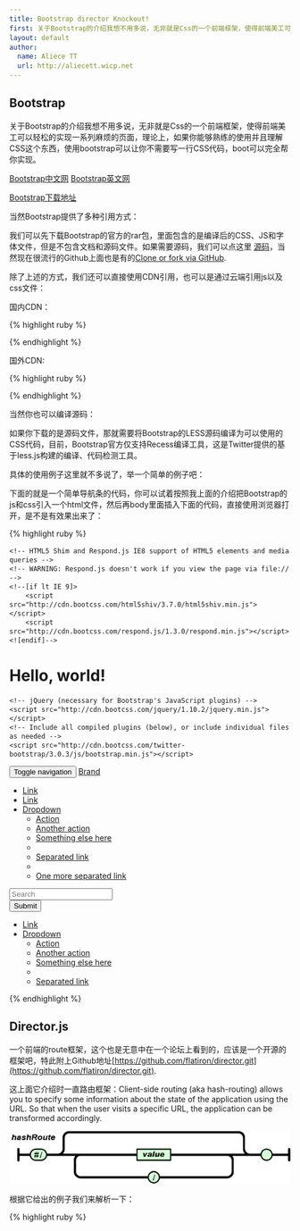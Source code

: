 ```yaml
---
title: Bootstrap director Knockout!
first: 关于Bootstrap的介绍我想不用多说，无非就是Css的一个前端框架，使得前端美工可以轻松的实现一系列麻烦的页面，理论上，如果你能够熟练的使用并且理解CSS这个东西，使用bootstrap可以让你不需要写一行CSS代码，boot可以完全帮你实现。
layout: default
author:
  name: Aliece TT
  url: http://aliecett.wicp.net
---
```


## Bootstrap

关于Bootstrap的介绍我想不用多说，无非就是Css的一个前端框架，使得前端美工可以轻松的实现一系列麻烦的页面，理论上，如果你能够熟练的使用并且理解CSS这个东西，使用bootstrap可以让你不需要写一行CSS代码，boot可以完全帮你实现。

[Bootstrap中文网](http://www.bootcss.com/) [Bootstrap英文网](http://getbootstrap.com/)

[Bootstrap下载地址](http://v3.bootcss.com/)

当然Bootstrap提供了多种引用方式：

我们可以先下载Bootstrap的官方的rar包，里面包含的是编译后的CSS、JS和字体文件，但是不包含文档和源码文件。如果需要源码，我们可以点这里 [源码](https://github.com/twbs/bootstrap/archive/v3.0.3.zip)，当然现在很流行的Github上面也是有的<a href="https://github.com/twbs/bootstrap">Clone or fork via GitHub</a>.

除了上述的方式，我们还可以直接使用CDN引用，也可以是通过云端引用js以及css文件：

国内CDN：

{% highlight ruby %}

<!-- 最新 Bootstrap 核心 CSS 文件 -->
<link rel="stylesheet" href="http://cdn.bootcss.com/twitter-bootstrap/3.0.3/css/bootstrap.min.css">

<!-- 可选的Bootstrap主题文件（一般不用引入） -->
<link rel="stylesheet" href="http://cdn.bootcss.com/twitter-bootstrap/3.0.3/css/bootstrap-theme.min.css">

<!-- jQuery文件。务必在bootstrap.min.js 之前引入 -->
<script src="http://cdn.bootcss.com/jquery/1.10.2/jquery.min.js"></script>

<!-- 最新的 Bootstrap 核心 JavaScript 文件 -->
<script src="http://cdn.bootcss.com/twitter-bootstrap/3.0.3/js/bootstrap.min.js"></script>

{% endhighlight %}

国外CDN:

{% highlight ruby %}

<!-- 最新 Bootstrap 核心 CSS 文件 -->
<link rel="stylesheet" href="//netdna.bootstrapcdn.com/bootstrap/3.0.3/css/bootstrap.min.css">

<!-- 可选的Bootstrap主题文件（一般不用引入） -->
<link rel="stylesheet" href="//netdna.bootstrapcdn.com/bootstrap/3.0.3/css/bootstrap-theme.min.css">

<!-- 最新的 Bootstrap 核心 JavaScript 文件 -->
<script src="//netdna.bootstrapcdn.com/bootstrap/3.0.3/js/bootstrap.min.js"></script>

{% endhighlight %}

当然你也可以编译源码：

如果你下载的是源码文件，那就需要将Bootstrap的LESS源码编译为可以使用的CSS代码，目前，Bootstrap官方仅支持Recess编译工具，这是Twitter提供的基于less.js构建的编译、代码检测工具。

具体的使用例子这里就不多说了，举一个简单的例子吧：

下面的就是一个简单导航条的代码，你可以试着按照我上面的介绍把Bootstrap的js和css引入一个html文件，然后再body里面插入下面的代码，直接使用浏览器打开，是不是有效果出来了：

{% highlight ruby %}

<!DOCTYPE html>
<html>
  <head>
    <title>Bootstrap 101 Template</title>
    <meta name="viewport" content="width=device-width, initial-scale=1.0">
    <!-- Bootstrap -->
    <link rel="stylesheet" href="http://cdn.bootcss.com/twitter-bootstrap/3.0.3/css/bootstrap.min.css">

    <!-- HTML5 Shim and Respond.js IE8 support of HTML5 elements and media queries -->
    <!-- WARNING: Respond.js doesn't work if you view the page via file:// -->
    <!--[if lt IE 9]>
        <script src="http://cdn.bootcss.com/html5shiv/3.7.0/html5shiv.min.js"></script>
        <script src="http://cdn.bootcss.com/respond.js/1.3.0/respond.min.js"></script>
    <![endif]-->
  </head>
  <body>
    <h1>Hello, world!</h1>

    <!-- jQuery (necessary for Bootstrap's JavaScript plugins) -->
    <script src="http://cdn.bootcss.com/jquery/1.10.2/jquery.min.js"></script>
    <!-- Include all compiled plugins (below), or include individual files as needed -->
    <script src="http://cdn.bootcss.com/twitter-bootstrap/3.0.3/js/bootstrap.min.js"></script>
  </body>
</html>

<nav class="navbar navbar-default" role="navigation">
  <!-- Brand and toggle get grouped for better mobile display -->
  <div class="navbar-header">
    <button type="button" class="navbar-toggle" data-toggle="collapse" data-target="#bs-example-navbar-collapse-1">
      <span class="sr-only">Toggle navigation</span>
      <span class="icon-bar"></span>
      <span class="icon-bar"></span>
      <span class="icon-bar"></span>
    </button>
    <a class="navbar-brand" href="#">Brand</a>
  </div>

  <!-- Collect the nav links, forms, and other content for toggling -->
  <div class="collapse navbar-collapse" id="bs-example-navbar-collapse-1">
    <ul class="nav navbar-nav">
      <li class="active"><a href="#">Link</a></li>
      <li><a href="#">Link</a></li>
      <li class="dropdown">
        <a href="#" class="dropdown-toggle" data-toggle="dropdown">Dropdown <b class="caret"></b></a>
        <ul class="dropdown-menu">
          <li><a href="#">Action</a></li>
          <li><a href="#">Another action</a></li>
          <li><a href="#">Something else here</a></li>
          <li class="divider"></li>
          <li><a href="#">Separated link</a></li>
          <li class="divider"></li>
          <li><a href="#">One more separated link</a></li>
        </ul>
      </li>
    </ul>
    <form class="navbar-form navbar-left" role="search">
      <div class="form-group">
        <input type="text" class="form-control" placeholder="Search">
      </div>
      <button type="submit" class="btn btn-default">Submit</button>
    </form>
    <ul class="nav navbar-nav navbar-right">
      <li><a href="#">Link</a></li>
      <li class="dropdown">
        <a href="#" class="dropdown-toggle" data-toggle="dropdown">Dropdown <b class="caret"></b></a>
        <ul class="dropdown-menu">
          <li><a href="#">Action</a></li>
          <li><a href="#">Another action</a></li>
          <li><a href="#">Something else here</a></li>
          <li class="divider"></li>
          <li><a href="#">Separated link</a></li>
        </ul>
      </li>
    </ul>
  </div><!-- /.navbar-collapse -->
</nav>

{% endhighlight %}

## Director.js

一个前端的route框架，这个也是无意中在一个论坛上看到的，应该是一个开源的框架吧，特此附上Github地址[https://github.com/flatiron/director.git](https://github.com/flatiron/director.git).

这上面它介绍时一直路由框架：Client-side routing (aka hash-routing) allows you to specify some information about the state of the application using the URL. So that when the user visits a specific URL, the application can be transformed accordingly.
<p><img src="/assets/images/hashRoute.png"></p>

根据它给出的例子我们来解析一下：

{% highlight ruby %}

<!DOCTYPE html>
<html>
  <head>
    <meta charset="utf-8">
    <title>A Gentle Introduction</title>
    <script src="https://raw.github.com/flatiron/director/master/build/director.min.js"></script>
    <script>

      var author = function () { console.log("author"); },
          books = function () { console.log("books"); },
          viewBook = function(bookId) { console.log("viewBook: bookId is populated: " + bookId); };

      var routes = {
        '/author': author,
        '/books': [books, function() { console.log("An inline route handler."); }],
        '/books/view/:bookId': viewBook
      };

      var router = Router(routes);
      router.init();

    </script>
  </head>
  <body>
    <ul>
      <li><a href="#/author">#/author</a></li>
      <li><a href="#/books">#/books</a></li>
      <li><a href="#/books/view/1">#/books/view/1</a></li>
    </ul>
  </body>
</html>

{% endhighlight %}

根据我个人的理解，应该就是一个转发器，你也可以通俗的理解为一个分发器，根据不同的url来进行触发相应的函数，跟JQuery和Node等都可以很好的结合使用。

## Knockout.js

玩过前端的人应该都比较了解MVC，OOP等框架模式，而Ko确实MVVM框架，当然如果你要去深究，类似的JS框架还是一大堆的，毕竟大牛越来越多，具体的教程这里不多说，直接上官网吧[http://knockoutjs.com/](http://knockoutjs.com/)

参考文献与延伸阅读：

1.Bootstrap的来由和发展。[http://www.alistapart.com/articles/building-twitter-bootstrap/](http://www.alistapart.com/articles/building-twitter-bootstrap/)

2.Less与Sass的介绍与对比.[http://coding.smashingmagazine.com/2011/09/09/an-introduction-to-less-and-comparison-to-sass/](http://coding.smashingmagazine.com/2011/09/09/an-introduction-to-less-and-comparison-to-sass/)

3.Html5模板 [http://html5boilerplate.com/](http://html5boilerplate.com/)

4.Html5与Bootstrap混合项目  (H5BP)[https://gist.github.com/1422879](https://gist.github.com/1422879)

5.20个有用的Bootstrap资源  [http://www.webresourcesdepot.com/20-beautiful-resources-that-complement-twitter-bootstrap/](http://www.webresourcesdepot.com/20-beautiful-resources-that-complement-twitter-bootstrap/)

6.Bootstrap按钮生成器 [http://charliepark.org/bootstrap_buttons/](http://charliepark.org/bootstrap_buttons/)

7.前后端结合讨论  [http://stackoverflow.com/questions/9525170/backend-technology-for-front-end-technologies-like-twitter-bootstrap/](http://stackoverflow.com/questions/9525170/backend-technology-for-front-end-technologies-like-twitter-bootstrap/)

8.Bootstrap英文教程  [http://webdesign.tutsplus.com/tutorials/htmlcss-tutorials/stepping-out-with-bootstrap-from-twitter/](http://webdesign.tutsplus.com/tutorials/htmlcss-tutorials/stepping-out-with-bootstrap-from-twitter/)